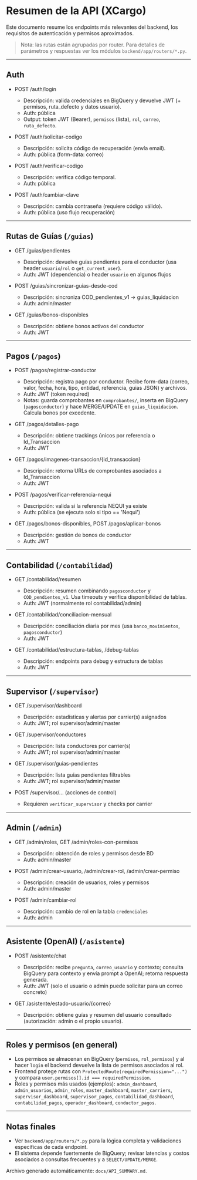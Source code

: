 # Resumen de la API (XCargo)

Este documento resume los endpoints más relevantes del backend, los requisitos de autenticación y permisos aproximados.

> Nota: las rutas están agrupadas por router. Para detalles de parámetros y respuestas ver los módulos `backend/app/routers/*.py`.

---

## Auth
- POST /auth/login
  - Descripción: valida credenciales en BigQuery y devuelve JWT (+ permisos, ruta_defecto y datos usuario).
  - Auth: pública
  - Output: token JWT (Bearer), `permisos` (lista), `rol`, `correo`, `ruta_defecto`.

- POST /auth/solicitar-codigo
  - Descripción: solicita código de recuperación (envía email).
  - Auth: pública (form-data: correo)

- POST /auth/verificar-codigo
  - Descripción: verifica código temporal.
  - Auth: pública

- POST /auth/cambiar-clave
  - Descripción: cambia contraseña (requiere código válido).
  - Auth: pública (uso flujo recuperación)

---

## Rutas de Guías (`/guias`)
- GET /guias/pendientes
  - Descripción: devuelve guías pendientes para el conductor (usa header `usuario`/`rol` o `get_current_user`).
  - Auth: JWT (dependencia) o header `usuario` en algunos flujos

- POST /guias/sincronizar-guias-desde-cod
  - Descripción: sincroniza COD_pendientes_v1 -> guias_liquidacion
  - Auth: admin/master

- GET /guias/bonos-disponibles
  - Descripción: obtiene bonos activos del conductor
  - Auth: JWT

---

## Pagos (`/pagos`)
- POST /pagos/registrar-conductor
  - Descripción: registra pago por conductor. Recibe form-data (correo, valor, fecha, hora, tipo, entidad, referencia, guias JSON) y archivos.
  - Auth: JWT (token required)
  - Notas: guarda comprobantes en `comprobantes/`, inserta en BigQuery (`pagosconductor`) y hace MERGE/UPDATE en `guias_liquidacion`. Calcula bonos por excedente.

- GET /pagos/detalles-pago
  - Descripción: obtiene trackings únicos por referencia o Id_Transaccion
  - Auth: JWT

- GET /pagos/imagenes-transaccion/{id_transaccion}
  - Descripción: retorna URLs de comprobantes asociados a Id_Transaccion
  - Auth: JWT

- POST /pagos/verificar-referencia-nequi
  - Descripción: valida si la referencia NEQUI ya existe
  - Auth: pública (se ejecuta solo si tipo == 'Nequi')

- GET /pagos/bonos-disponibles, POST /pagos/aplicar-bonos
  - Descripción: gestión de bonos de conductor
  - Auth: JWT

---

## Contabilidad (`/contabilidad`)
- GET /contabilidad/resumen
  - Descripción: resumen combinando `pagosconductor` y `COD_pendientes_v1`. Usa timeouts y verifica disponibilidad de tablas.
  - Auth: JWT (normalmente rol contabilidad/admin)

- GET /contabilidad/conciliacion-mensual
  - Descripción: conciliación diaria por mes (usa `banco_movimientos`, `pagosconductor`)
  - Auth: JWT

- GET /contabilidad/estructura-tablas, /debug-tablas
  - Descripción: endpoints para debug y estructura de tablas
  - Auth: JWT

---

## Supervisor (`/supervisor`)
- GET /supervisor/dashboard
  - Descripción: estadísticas y alertas por carrier(s) asignados
  - Auth: JWT; rol supervisor/admin/master

- GET /supervisor/conductores
  - Descripción: lista conductores por carrier(s)
  - Auth: JWT; rol supervisor/admin/master

- GET /supervisor/guias-pendientes
  - Descripción: lista guías pendientes filtrables
  - Auth: JWT; rol supervisor/admin/master

- POST /supervisor/... (acciones de control)
  - Requieren `verificar_supervisor` y checks por carrier

---

## Admin (`/admin`)
- GET /admin/roles, GET /admin/roles-con-permisos
  - Descripción: obtención de roles y permisos desde BD
  - Auth: admin/master

- POST /admin/crear-usuario, /admin/crear-rol, /admin/crear-permiso
  - Descripción: creación de usuarios, roles y permisos
  - Auth: admin/master

- POST /admin/cambiar-rol
  - Descripción: cambio de rol en la tabla `credenciales`
  - Auth: admin

---

## Asistente (OpenAI) (`/asistente`)
- POST /asistente/chat
  - Descripción: recibe `pregunta`, `correo_usuario` y contexto; consulta BigQuery para contexto y envía prompt a OpenAI; retorna respuesta generada.
  - Auth: JWT (solo el usuario o admin puede solicitar para un correo concreto)

- GET /asistente/estado-usuario/{correo}
  - Descripción: obtiene guías y resumen del usuario consultado (autorización: admin o el propio usuario).

---

## Roles y permisos (en general)
- Los permisos se almacenan en BigQuery (`permisos`, `rol_permisos`) y al hacer `login` el backend devuelve la lista de permisos asociados al rol.
- Frontend protege rutas con `ProtectedRoute(requiredPermission="...")` y compara `user.permisos[].id === requiredPermission`.
- Roles y permisos más usados (ejemplos): `admin_dashboard`, `admin_usuarios`, `admin_roles`, `master_dashboard`, `master_carriers`, `supervisor_dashboard`, `supervisor_pagos`, `contabilidad_dashboard`, `contabilidad_pagos`, `operador_dashboard`, `conductor_pagos`.

---

## Notas finales
- Ver `backend/app/routers/*.py` para la lógica completa y validaciones específicas de cada endpoint.
- El sistema depende fuertemente de BigQuery; revisar latencias y costos asociados a consultas frecuentes y a `SELECT/UPDATE/MERGE`.

Archivo generado automáticamente: `docs/API_SUMMARY.md`.
